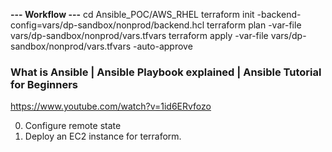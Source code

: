 **--- Workflow ---**
cd Ansible_POC/AWS_RHEL
terraform init -backend-config=vars/dp-sandbox/nonprod/backend.hcl
terraform plan -var-file vars/dp-sandbox/nonprod/vars.tfvars
terraform apply -var-file vars/dp-sandbox/nonprod/vars.tfvars -auto-approve



### What is Ansible | Ansible Playbook explained | Ansible Tutorial for Beginners
https://www.youtube.com/watch?v=1id6ERvfozo

0. Configure remote state
1. Deploy an EC2 instance for terraform.


